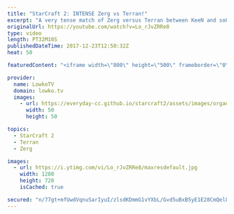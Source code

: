 ```yaml
---
title: "StarCraft 2: INTENSE Zerg vs Terran!"
excerpt: "A very tense match of Zerg versus Terran between KeeN and soO. Subscribe for more videos: http://lowko.tv/youtube Epic Zerg vs Protoss: https://goo.gl/qeUdf6  Easily one of the best Zerg versus Terran matches I've ever casted. This is a very intense game where we get close to mining out the entire map."
originalUrl: https://youtube.com/watch?v=Lo_rJvZRRe8
type: video
length: PT32M10S
publishedDateTime: 2017-12-23T12:50:32Z
heat: 50

featuredContent: "<iframe width=\"800\" height=\"500\" frameborder=\"0\" src=\"https://www.youtube.com/embed/Lo_rJvZRRe8\" allow=\"accelerometer; autoplay; encrypted-media; gyroscope; picture-in-picture\" allowfullscreen></iframe>"

provider:
  name: LowkoTV
  domain: lowko.tv
  images:
    - url: https://everyday-cc.github.io/starcraft2/assets/images/organizations/lowko.tv-50x50.jpg
      width: 50
      height: 50

topics:
  - StarCraft 2
  - Terran
  - Zerg

images:
  - url: https://i.ytimg.com/vi/Lo_rJvZRRe8/maxresdefault.jpg
    width: 1280
    height: 720
    isCached: true

secured: "n/77gt+mfUwdVqnuSarIyuI/zlsdKDmmG1vYXbL/Gvd5uBxB5yE1E28CmQel8thyD7USQG66iJMIlHKEjY0ZsWzjDJja2JJ6RgkrBRM4z4NlZ0Wzb2EGnNxHXVMc9mzWhjnhwoKkvxBRiTFhYimTrc3stp7A5TRiJF3m6aO9e5hPgdAVxk9FZgfmCqx1vPAjgi8YHBPs3SLXU34iygdd57P7ycqneNIzV0Ur0fBQGpc5rgMVpY8xlv0JlujwrSia4opIk9vchCshfXVIKnnakYlYzup9FSrOx2LI0n0RjAET1gic+ODaG+Pu+upTa9g8kMZQctJAhDyiss0NTKWWzZnn7KRR3WXYo4W6i/fhSfCm34qpPrQLm15p9Nalrf1ECXrJ1SHC8C9SN/XT9xZHJ0jeAUCTo2aAEnDpU4Nk9zU=;pUchLADjRLJuTa9/8hzWjA=="
---
```



